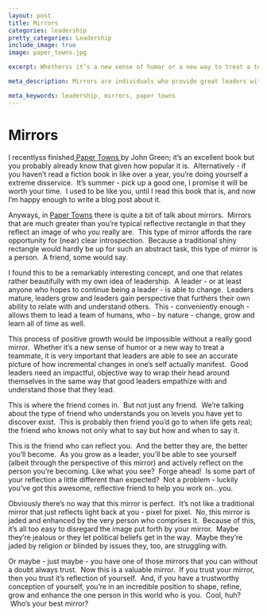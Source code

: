 ```yaml
---
layout: post
title: Mirrors
categories: leadership
pretty_categories: Leadership
include_image: true
image: paper_towns.jpg 

excerpt: Whetherss it’s a new sense of humor or a new way to treat a teammate, it is very important that leaders are able to see an accurate picture of how incremental changes in one’s self actually manifest.  Good leaders need an impactful, objective way to wrap their head around themselves in the same way that good leaders empathize with and understand those that they lead.

meta_description: Mirrors are individuals who provide great leaders with the space to objectively introspect to better themselves.

meta_keywords: leadership, mirrors, paper towns
---
```



# Mirrors
I recentlyss finished<a href="http://www.amazon.com/Paper-Towns-John-Green/dp/014241493X/ref=sr_1_1?ie=UTF8&amp;qid=1406612737&amp;sr=8-1&amp;keywords=paper+towns"> <span style="text-decoration: underline;">Paper Towns</span> </a>by John Green; it’s an excellent book but you probably already know that given how popular it is.  Alternatively - if you haven’t read a fiction book in like over a year, you’re doing yourself a extreme disservice.  It’s summer - pick up a good one, I promise it will be worth your time.  I used to be like you, until I read this book that is, and now I’m happy enough to write a blog post about it.

Anyways, in <span style="text-decoration: underline;">Paper Towns</span> there is quite a bit of talk about mirrors.  Mirrors that are much greater than you’re typical reflective rectangle in that they reflect an image of who <i>you</i> really are.  This type of mirror affords the rare opportunity for (near) clear introspection.  Because a traditional shiny rectangle would hardly be up for such an abstract task, this type of mirror is a person.  A friend, some would say.

I found this to be a remarkably interesting concept, and one that relates rather beautifully with my own idea of leadership.  A leader - or at least anyone who hopes to continue being a leader - is able to change.  Leaders mature, leaders grow and leaders gain perspective that furthers their own ability to relate with and understand others.  This - conveniently enough - allows them to lead a team of humans, who - by nature - change, grow and learn all of time as well.

This process of positive growth would be impossible without a really good mirror.  Whether it’s a new sense of humor or a new way to treat a teammate, it is very important that leaders are able to see an accurate picture of how incremental changes in one’s self actually manifest.  Good leaders need an impactful, objective way to wrap their head around themselves in the same way that good leaders empathize with and understand those that they lead.

This is where the friend comes in.  But not just any friend.  We’re talking about the type of friend who understands you on levels you have yet to discover exist.  This is probably then friend you’d go to when life gets real; the friend who knows not only what to say but how and when to say it.

This is the friend who can reflect you.  And the better they are, the better you’ll become.  As you grow as a leader, you’ll be able to see yourself (albeit through the perspective of this mirror) and actively reflect on the person you’re becoming. Like what you see?  Forge ahead!  Is some part of your reflection a little different than expected?  Not a problem - luckily you’ve got this awesome, reflective friend to help you work on…you.

Obviously there’s no way that this mirror is perfect.  It’s not like a traditional mirror that just reflects light back at you - pixel for pixel.  No, this mirror is jaded and enhanced by the very person who comprises it.  Because of this, it’s all too easy to disregard the image put forth by your mirror.  Maybe they’re jealous or they let political beliefs get in the way.  Maybe they’re jaded by religion or blinded by issues they, too, are struggling with.

Or maybe - just maybe - you have one of those mirrors that you can without a doubt always trust.  Now this is a valuable mirror.  If you trust your mirror, then you trust it’s reflection of yourself.  And, if you have a trustworthy conception of yourself, you’re in an incredible position to shape, refine, grow and enhance the one person in this world who is you.  Cool, huh?  Who’s your best mirror?